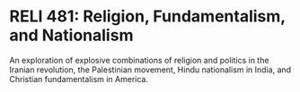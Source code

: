 # RELI 481: Religion, Fundamentalism, and Nationalism

An exploration of explosive combinations of religion and politics in the Iranian revolution, the Palestinian movement, Hindu nationalism in India, and Christian fundamentalism in America.